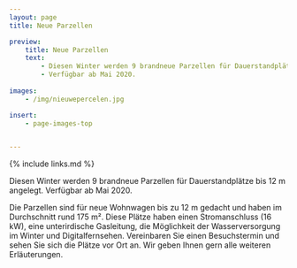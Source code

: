 ```yaml
---
layout: page
title: Neue Parzellen

preview:
    title: Neue Parzellen
    text: 
        - Diesen Winter werden 9 brandneue Parzellen für Dauerstandplätze angelegt.
        - Verfügbar ab Mai 2020.
        
images:
    - /img/nieuwepercelen.jpg

insert:
    - page-images-top


---
```


{% include links.md %}

Diesen Winter werden 9 brandneue Parzellen für Dauerstandplätze bis 12 m angelegt. Verfügbar ab Mai 2020.

Die Parzellen sind für neue Wohnwagen bis zu 12 m gedacht und haben im Durchschnitt rund 175 m².
Diese Plätze haben einen Stromanschluss (16 kW), eine unterirdische Gasleitung, die Möglichkeit der Wasserversorgung im Winter und Digitalfernsehen.
Vereinbaren Sie einen Besuchstermin und sehen Sie sich die Plätze vor Ort an. Wir geben Ihnen gern alle weiteren Erläuterungen.
